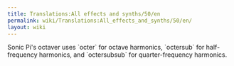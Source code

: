 ```yaml
---
title: Translations:All effects and synths/50/en
permalink: wiki/Translations:All_effects_and_synths/50/en/
layout: wiki
---
```


Sonic Pi's octaver uses \`octer\` for octave harmonics, \`octersub\` for
half-frequency harmonics, and \`octersubsub\` for quarter-frequency
harmonics.
